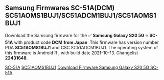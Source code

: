 <h2>Samsung Firmwares SC-51A(DCM) SC51AOMS1BUJ1/SC51ADCM1BUJ1/SC51AOMS1BUJ1</h2>
Download the Samsung firmware for the ✅ <strong>Samsung Galaxy S20 5G </strong> ⭐ <strong>SC-51A</strong> with product code <strong>DCM</strong> <strong> from Japan</strong>. This firmware has version number PDA <strong>SC51AOMS1BUJ1</strong> and CSC SC51ADCM1BUJ1. The operating system of this firmware is Android R , with build date 2021-10-13. Changelist <strong>22431648</strong>.


[SC-51A](https://samfirm.shop/samsung/model/SC-51A)
[SC51AOMS1BUJ1](https://samfirm.shop/samsung/pda/SC51AOMS1BUJ1)
[Download Firmware Samsung Galaxy S20 5G SC-51A](https://samfirm.shop/samsung/firmware/473533)
